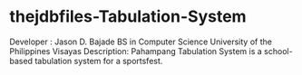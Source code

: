 # thejdbfiles-Tabulation-System
Developer : Jason D. Bajade
            BS in Computer Science
            University of the Philippines Visayas
Description: Pahampang Tabulation System is a school-based tabulation system for a sportsfest.
